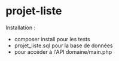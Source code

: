 # projet-liste

Installation : 

- composer install pour les tests
- projet_liste.sql pour la base de données
- pour accéder à l'API domaine/main.php